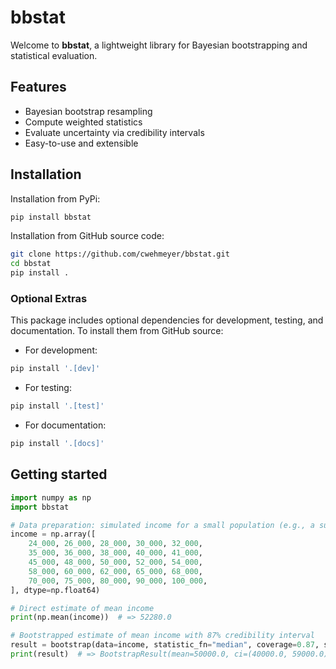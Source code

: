 # bbstat

Welcome to **bbstat**, a lightweight library for Bayesian bootstrapping and statistical evaluation.

## Features

- Bayesian bootstrap resampling
- Compute weighted statistics
- Evaluate uncertainty via credibility intervals
- Easy-to-use and extensible

## Installation

Installation from PyPi:

```bash
pip install bbstat
```

Installation from GitHub source code:

```bash
git clone https://github.com/cwehmeyer/bbstat.git
cd bbstat
pip install .
```

### Optional Extras

This package includes optional dependencies for development, testing, and documentation. To install them from GitHub source:

- For development:

```bash
pip install '.[dev]'
```

- For testing:

```bash
pip install '.[test]'
```

- For documentation:

```bash
pip install '.[docs]'
```

## Getting started

```python
import numpy as np
import bbstat

# Data preparation: simulated income for a small population (e.g., a survey of 25 people)
income = np.array([
    24_000, 26_000, 28_000, 30_000, 32_000,
    35_000, 36_000, 38_000, 40_000, 41_000,
    45_000, 48_000, 50_000, 52_000, 54_000,
    58_000, 60_000, 62_000, 65_000, 68_000,
    70_000, 75_000, 80_000, 90_000, 100_000,
], dtype=np.float64)

# Direct estimate of mean income
print(np.mean(income))  # => 52280.0

# Bootstrapped estimate of mean income with 87% credibility interval
result = bootstrap(data=income, statistic_fn="median", coverage=0.87, seed=1)
print(result)  # => BootstrapResult(mean=50000.0, ci=(40000.0, 59000.0), coverage=0.87, n_boot=1000)
```
